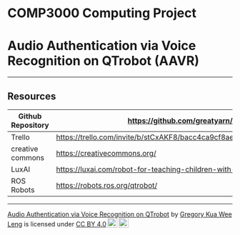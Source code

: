 # COMP3000 Computing Project

# Audio Authentication via Voice Recognition on QTrobot (AAVR)

---

## Resources

| Github Repository | https://github.com/greatyarn/COMP3000_Computing_Project                                        |
| ----------------- | ---------------------------------------------------------------------------------------------- |
| Trello            | https://trello.com/invite/b/stCxAKF8/bacc4ca9cf8aefa46403a2451d15e98f/comp3000computingproject |
| creative commons  | https://creativecommons.org/                                                                   |
| LuxAI             | https://luxai.com/robot-for-teaching-children-with-autism-at-home/                             |
| ROS Robots        | https://robots.ros.org/qtrobot/                                                                |

---

<div>
<p xmlns:cc="http://creativecommons.org/ns#" xmlns:dct="http://purl.org/dc/terms/"><a property="dct:title" rel="cc:attributionURL" href="https://github.com/greatyarn/COMP3000_Computing_Project">Audio Authentication via Voice Recognition on QTrobot</a> by <a rel="cc:attributionURL dct:creator" property="cc:attributionName" href="https://github.com/greatyarn">Gregory Kua Wee Leng</a> is licensed under <a href="http://creativecommons.org/licenses/by/4.0/?ref=chooser-v1" target="_blank" rel="license noopener noreferrer" style="display:inline-block;">CC BY 4.0<img style="height:22px!important;margin-left:3px;vertical-align:text-bottom;" src="https://mirrors.creativecommons.org/presskit/icons/cc.svg?ref=chooser-v1"><img style="height:22px!important;margin-left:3px;vertical-align:text-bottom;" src="https://mirrors.creativecommons.org/presskit/icons/by.svg?ref=chooser-v1"></a></p>
</div>